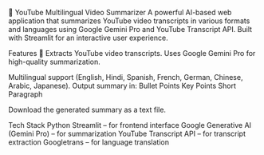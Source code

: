 🎥 YouTube Multilingual Video Summarizer
A powerful AI-based web application that summarizes YouTube video transcripts in various formats and languages using Google Gemini Pro and YouTube Transcript API. Built with Streamlit for an interactive user experience.

 Features
📄 Extracts YouTube video transcripts.
 Uses Google Gemini Pro for high-quality summarization.

Multilingual support (English, Hindi, Spanish, French, German, Chinese, Arabic, Japanese).
 Output summary in:
Bullet Points
Key Points
Short Paragraph

 Download the generated summary as a text file.

Tech Stack
Python
Streamlit – for frontend interface
Google Generative AI (Gemini Pro) – for summarization
YouTube Transcript API – for transcript extraction
Googletrans – for language translation
